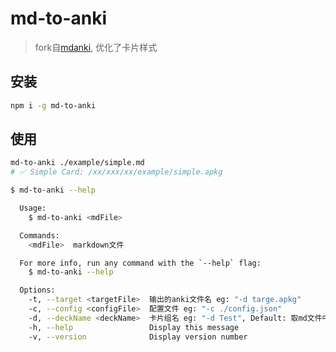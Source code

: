 # md-to-anki

> fork自[mdanki](https://github.com/ashlinchak/mdanki), 优化了卡片样式

## 安装

```bash
npm i -g md-to-anki
```

## 使用

```bash
md-to-anki ./example/simple.md
# ✅ Simple Card: /xx/xxx/xx/example/simple.apkg
```

```bash
$ md-to-anki --help

  Usage:
    $ md-to-anki <mdFile>

  Commands:
    <mdFile>  markdown文件

  For more info, run any command with the `--help` flag:
    $ md-to-anki --help

  Options:
    -t, --target <targetFile>  输出的anki文件名 eg: "-d targe.apkg" 
    -c, --config <configFile>  配置文件 eg: "-c ./config.json" 
    -d, --deckName <deckName>  卡片组名 eg: "-d Test", Default: 取md文件中的"# xx" 
    -h, --help                 Display this message 
    -v, --version              Display version number 
```

